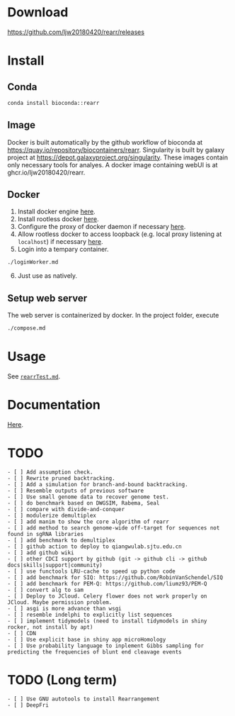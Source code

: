 # Download
https://github.com/ljw20180420/rearr/releases

# Install
## Conda
```bash
conda install bioconda::rearr
```
## Image
Docker is built automatically by the github workflow of bioconda at https://quay.io/repository/biocontainers/rearr. Singularity is built by galaxy project at https://depot.galaxyproject.org/singularity. These images contain only necessary tools for analyes. A docker image containing webUI is at ghcr.io/ljw20180420/rearr.

## Docker
1. Install docker engine [here](https://docs.docker.com/engine/install).
2. Install rootless docker [here](https://docs.docker.com/engine/security/rootless/#install).
3. Configure the proxy of docker daemon if necessary [here](https://docs.docker.com/engine/daemon/proxy).
4. Allow rootless docker to access loopback (e.g. local proxy listening at `localhost`) if necessary [here](https://forums.docker.com/t/no-longer-able-to-access-local-ips-in-rootless-docker-after-update/141890).
5. Login into a tempary container.
```bash
./loginWorker.md
```
6. Just use as natively.

## Setup web server
The web server is containerized by docker. In the project folder, execute
```bash
./compose.md
```

# Usage
See [`rearrTest.md`][`rearrTest.md`].

[`rearrTest.md`]: /rearr/other/rearr-test/

# Documentation
[Here](https://ljw20180420.github.io/rearr/).

# TODO
```[tasklist]
- [ ] Add assumption check.
- [ ] Rewrite pruned backtracking.
- [ ] Add a simulation for branch-and-bound backtracking.
- [ ] Resemble outputs of previous software
- [ ] Use small genome data to recover genome test.
- [ ] do benchmark based on DWGSIM, Rabema, Seal
- [ ] compare with divide-and-conquer
- [ ] modulerize demultiplex
- [ ] add manim to show the core algorithm of rearr
- [ ] add method to search genome-wide off-target for sequences not found in sgRNA libraries
- [ ] add benchmark to demultiplex
- [ ] github action to deploy to qiangwulab.sjtu.edu.cn
- [ ] add github wiki
- [ ] other CDCI support by github (git -> github cli -> github docs|skills|support|community)
- [ ] use functools LRU-cache to speed up python code
- [ ] add benchmark for SIQ: https://github.com/RobinVanSchendel/SIQ
- [ ] add benchmark for PEM-Q: https://github.com/liumz93/PEM-Q
- [ ] convert alg to sam
- [ ] Deploy to JCloud. Celery flower does not work properly on JCloud. Maybe permission problem.
- [ ] asgi is more advance than wsgi
- [ ] resemble indelphi to explicitly list sequences
- [ ] implement tidymodels (need to install tidymodels in shiny rocker, not install by apt)
- [ ] CDN
- [ ] Use explicit base in shiny app microHomology
- [ ] Use probability language to inplement Gibbs sampling for predicting the frequencies of blunt end cleavage events
```

# TODO (Long term)
```[tasklist]
- [ ] Use GNU autotools to install Rearrangement
- [ ] DeepFri
```
